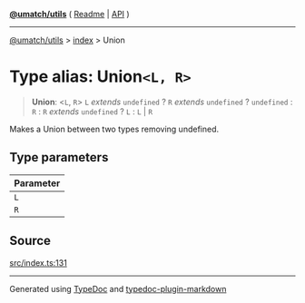 [**@umatch/utils**](../../README.md) ( [Readme](../../README.md) \| [API](../../API.md) )

---

[@umatch/utils](../../API.md) > [index](../README.md) > Union

# Type alias: Union`<L, R>`

> **Union**: \<`L`, `R`\> `L` _extends_ `undefined` ? `R` _extends_ `undefined` ? `undefined` : `R` : `R` _extends_ `undefined` ? `L` : `L` \| `R`

Makes a Union between two types removing undefined.

## Type parameters

| Parameter |
| :-------- |
| `L`       |
| `R`       |

## Source

[src/index.ts:131](https://github.com/umatch-oficial/utils/blob/00cf87f/src/index.ts#L131)

---

Generated using [TypeDoc](https://typedoc.org/) and [typedoc-plugin-markdown](https://www.npmjs.com/package/typedoc-plugin-markdown)
